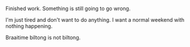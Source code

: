 Finished work. Something is still going to go wrong.

I'm just tired and don't want to do anything. I want a normal weekend with nothing happening.

Braaitime biltong is not biltong.
